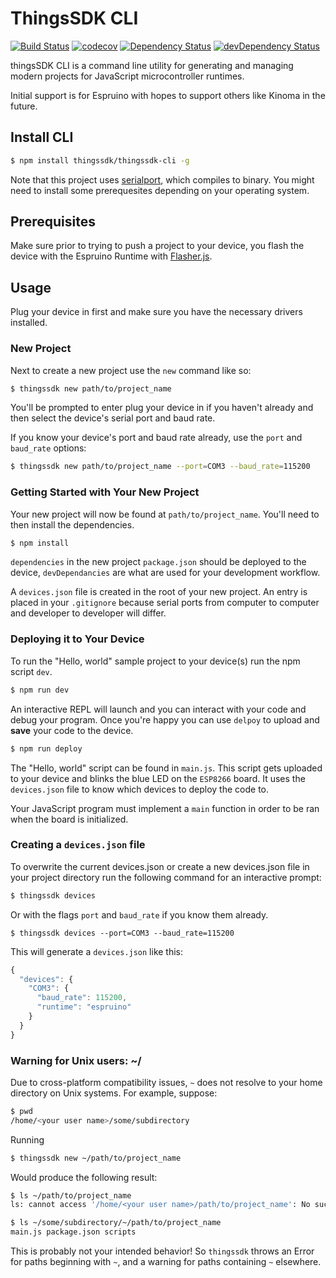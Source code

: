 # ThingsSDK CLI

[![Build Status](https://travis-ci.org/thingsSDK/thingssdk-cli.svg?branch=master)](https://travis-ci.org/thingsSDK/thingssdk-cli) 
[![codecov](https://codecov.io/gh/thingsSDK/thingssdk-cli/branch/master/graph/badge.svg)](https://codecov.io/gh/thingsSDK/thingssdk-cli)
[![Dependency Status](https://david-dm.org/thingssdk/thingssdk-cli.svg)](https://david-dm.org/thingssdk/thingssdk-cli)
[![devDependency Status](https://david-dm.org/thingssdk/thingssdk-cli/dev-status.svg)](https://david-dm.org/thingssdk/thingssdk-cli#info=devDependencies)

thingsSDK CLI is a command line utility for generating and managing modern projects for JavaScript microcontroller runtimes.

Initial support is for Espruino with hopes to support others like Kinoma in the future.

## Install CLI

```bash
$ npm install thingssdk/thingssdk-cli -g
```

Note that this project uses [serialport](https://github.com/EmergingTechnologyAdvisors/node-serialport), which compiles to binary. You might need to install some prerequesites depending on your operating system.

## Prerequisites
Make sure prior to trying to push a project to your device, you flash the device with the Espruino Runtime with [Flasher.js](https://github.com/thingsSDK/flasher.js/releases).

## Usage

Plug your device in first and make sure you have the necessary drivers installed.

### New Project

Next to create a new project use the `new` command like so:

```bash
$ thingssdk new path/to/project_name
```

You'll be prompted to enter plug your device in if you haven't already and then select the device's serial port and baud rate.

If you know your device's port and baud rate already, use the `port` and `baud_rate` options:

```bash
$ thingssdk new path/to/project_name --port=COM3 --baud_rate=115200
```

### Getting Started with Your New Project

Your new project will now be found at `path/to/project_name`. You'll need to then install the dependencies.

```bash
$ npm install
```

`dependencies` in the new project `package.json` should be deployed to the device, `devDependancies` are what are used for your development workflow.

A `devices.json` file is created in the root of your new project. An entry is placed in your `.gitignore` because serial ports from computer to computer and developer to developer will differ.

### Deploying it to Your Device

To run the "Hello, world" sample project to your device(s) run the npm script `dev`.

```bash
$ npm run dev
```

An interactive REPL will launch and you can interact with your code and debug your program. Once you're happy you can use `delpoy` to upload and __save__ your code to the device.

```bash
$ npm run deploy
```

The "Hello, world" script can be found in `main.js`. This script gets uploaded to your device and blinks the blue LED on the `ESP8266` board. It uses the `devices.json` file to know which devices to deploy the code to.

Your JavaScript program must implement a `main` function in order to be ran when the board is initialized.

### Creating a `devices.json` file

To overwrite the current devices.json or create a new devices.json file in your project directory run the following command for an interactive prompt:

```bash 
$ thingssdk devices
```

Or with the flags `port` and `baud_rate` if you know them already.

```
$ thingssdk devices --port=COM3 --baud_rate=115200
```

This will generate a `devices.json` like this:

```javascript
{
  "devices": {
    "COM3": {
      "baud_rate": 115200,
      "runtime": "espruino"
    }
  }
}
```

### Warning for Unix users: ~/
Due to cross-platform compatibility issues, `~` does not resolve to your home directory on Unix systems. For example, suppose:

```bash
$ pwd
/home/<your user name>/some/subdirectory
```

Running
```bash
$ thingssdk new ~/path/to/project_name
```

Would produce the following result:

```bash
$ ls ~/path/to/project_name
ls: cannot access '/home/<your user name>/path/to/project_name': No such file or directory

$ ls ~/some/subdirectory/~/path/to/project_name
main.js package.json scripts
```

This is probably not your intended behavior! So `thingssdk` throws an Error for paths beginning with `~`, and a warning for paths containing `~` elsewhere.
